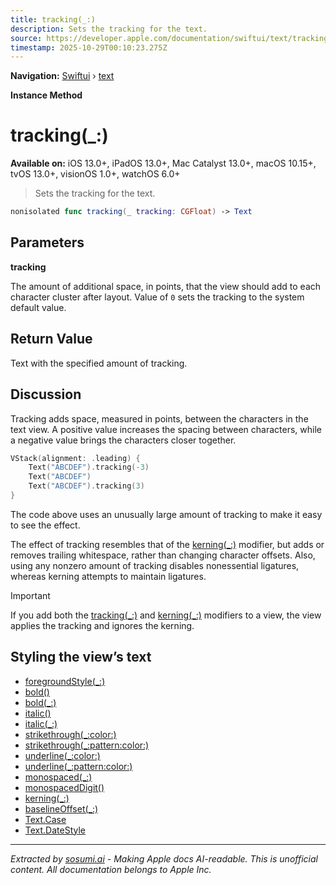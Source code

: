```yaml
---
title: tracking(_:)
description: Sets the tracking for the text.
source: https://developer.apple.com/documentation/swiftui/text/tracking(_:)
timestamp: 2025-10-29T00:10:23.275Z
---
```


**Navigation:** [Swiftui](/documentation/swiftui) › [text](/documentation/swiftui/text)

**Instance Method**

# tracking(_:)

**Available on:** iOS 13.0+, iPadOS 13.0+, Mac Catalyst 13.0+, macOS 10.15+, tvOS 13.0+, visionOS 1.0+, watchOS 6.0+

> Sets the tracking for the text.

```swift
nonisolated func tracking(_ tracking: CGFloat) -> Text
```

## Parameters

**tracking**

The amount of additional space, in points, that the view should add to each character cluster after layout. Value of `0` sets the tracking to the system default value.



## Return Value

Text with the specified amount of tracking.

## Discussion

Tracking adds space, measured in points, between the characters in the text view. A positive value increases the spacing between characters, while a negative value brings the characters closer together.

```swift
VStack(alignment: .leading) {
    Text("ABCDEF").tracking(-3)
    Text("ABCDEF")
    Text("ABCDEF").tracking(3)
}
```

The code above uses an unusually large amount of tracking to make it easy to see the effect.



The effect of tracking resembles that of the [kerning(_:)](/documentation/swiftui/text/kerning(_:)) modifier, but adds or removes trailing whitespace, rather than changing character offsets. Also, using any nonzero amount of tracking disables nonessential ligatures, whereas kerning attempts to maintain ligatures.

> [!IMPORTANT]
> If you add both the [tracking(_:)](/documentation/swiftui/text/tracking(_:)) and [kerning(_:)](/documentation/swiftui/text/kerning(_:)) modifiers to a view, the view applies the tracking and ignores the kerning.

## Styling the view’s text

- [foregroundStyle(_:)](/documentation/swiftui/text/foregroundstyle(_:))
- [bold()](/documentation/swiftui/text/bold())
- [bold(_:)](/documentation/swiftui/text/bold(_:))
- [italic()](/documentation/swiftui/text/italic())
- [italic(_:)](/documentation/swiftui/text/italic(_:))
- [strikethrough(_:color:)](/documentation/swiftui/text/strikethrough(_:color:))
- [strikethrough(_:pattern:color:)](/documentation/swiftui/text/strikethrough(_:pattern:color:))
- [underline(_:color:)](/documentation/swiftui/text/underline(_:color:))
- [underline(_:pattern:color:)](/documentation/swiftui/text/underline(_:pattern:color:))
- [monospaced(_:)](/documentation/swiftui/text/monospaced(_:))
- [monospacedDigit()](/documentation/swiftui/text/monospaceddigit())
- [kerning(_:)](/documentation/swiftui/text/kerning(_:))
- [baselineOffset(_:)](/documentation/swiftui/text/baselineoffset(_:))
- [Text.Case](/documentation/swiftui/text/case)
- [Text.DateStyle](/documentation/swiftui/text/datestyle)

---

*Extracted by [sosumi.ai](https://sosumi.ai) - Making Apple docs AI-readable.*
*This is unofficial content. All documentation belongs to Apple Inc.*
